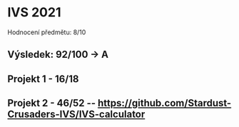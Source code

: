 # IVS 2021
Hodnocení předmětu: 8/10

## Výsledek: 92/100 -> A

## Projekt 1 - 16/18

## Projekt 2 - 46/52 -- https://github.com/Stardust-Crusaders-IVS/IVS-calculator
